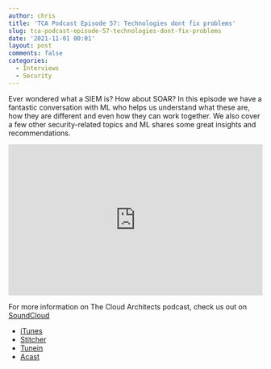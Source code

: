```yaml
---
author: chris
title: 'TCA Podcast Episode 57: Technologies dont fix problems'
slug: tca-podcast-episode-57-technologies-dont-fix-problems
date: '2021-11-01 00:01'
layout: post
comments: false
categories:
  - Interviews
  - Security
---
```


Ever wondered what a SIEM is? How about SOAR? In this episode we have a fantastic conversation with ML who helps us understand what these are, how they are different and even how they can work together. We also cover a few other security-related topics and ML shares some great insights and recommendations.

<p><iframe width="100%" height="300" scrolling="no" frameborder="no" allow="autoplay" src="https://w.soundcloud.com/player/?url=https%3A//api.soundcloud.com/tracks/1151602438&color=%23ff5500&auto_play=false&hide_related=false&show_comments=true&show_user=true&show_reposts=false&show_teaser=true&visual=true"></iframe></p>

For more information on The Cloud Architects podcast, check us out on [SoundCloud](https://soundcloud.com/thecloudarchitects/)

*   [iTunes](https://itunes.apple.com/us/podcast/the-cloud-architects-podcast/id1264479296?mt=2)
*   [Stitcher](https://www.stitcher.com/podcast/the-cloud-architects/the-cloud-achitects)
*   [Tunein](https://tunein.com/radio/The-Cloud-Architects-Podcast-p1026315/)
*   [Acast](https://www.acast.com/thecloudarchitectspodcast)

